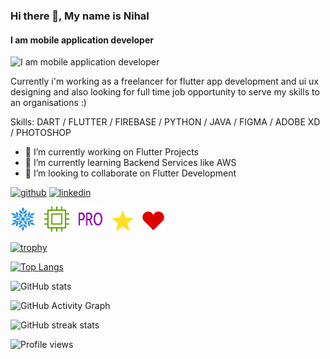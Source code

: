### Hi there 👋, My name is **Nihal**
#### I am mobile application developer 
![I am mobile application developer ](https://images.unsplash.com/photo-1605379399642-870262d3d051?ixlib=rb-1.2.1&ixid=MnwxMjA3fDB8MHxzZWFyY2h8NHx8ZGV2ZWxvcGVyfGVufDB8fDB8fA%3D%3D&auto=format&fit=crop&w=500&q=60)

Currently i'm working as a freelancer for flutter app development and ui ux designing and also looking for full time job opportunity to serve my skills to an organisations :)

Skills: DART / FLUTTER / FIREBASE / PYTHON / JAVA / FIGMA / ADOBE XD / PHOTOSHOP

- 🔭 I’m currently working on Flutter Projects 
- 🌱 I’m currently learning Backend Services like AWS 
- 👯 I’m looking to collaborate on Flutter Development 


[<img src='https://cdn.jsdelivr.net/npm/simple-icons@3.0.1/icons/github.svg' alt='github' height='40'>](https://github.com/shaikhnihal25)  [<img src='https://cdn.jsdelivr.net/npm/simple-icons@3.0.1/icons/linkedin.svg' alt='linkedin' height='40'>](https://www.linkedin.com/in/shaikh-nihal-76b9a6243/)  

<a href='https://archiveprogram.github.com/'><img src='https://raw.githubusercontent.com/acervenky/animated-github-badges/master/assets/acbadge.gif' width='40' height='40'></a> <a href='https://docs.github.com/en/developers'><img src='https://raw.githubusercontent.com/acervenky/animated-github-badges/master/assets/devbadge.gif' width='40' height='40'></a> <a href='https://github.com/pricing'><img src='https://raw.githubusercontent.com/acervenky/animated-github-badges/master/assets/pro.gif' width='40' height='40'></a> <a href='https://stars.github.com/'><img src='https://raw.githubusercontent.com/acervenky/animated-github-badges/master/assets/starbadge.gif' width='35' height='35'></a> <a href='https://docs.github.com/en/github/supporting-the-open-source-community-with-github-sponsors'><img src='https://raw.githubusercontent.com/acervenky/animated-github-badges/master/assets/sponsorbadge.gif' width='35' height='35'></a> 

[![trophy](https://github-profile-trophy.vercel.app/?username=shaikhnihal25)](https://github.com/ryo-ma/github-profile-trophy)

[![Top Langs](https://github-readme-stats.vercel.app/api/top-langs/?username=shaikhnihal25)](https://github.com/anuraghazra/github-readme-stats)

![GitHub stats](https://github-readme-stats.vercel.app/api?username=shaikhnihal25&show_icons=true&count_private=true)  

![GitHub Activity Graph](https://activity-graph.herokuapp.com/graph?username=shaikhnihal25)  

![GitHub streak stats](https://github-readme-streak-stats.herokuapp.com/?user=shaikhnihal25)  

![Profile views](https://gpvc.arturio.dev/shaikhnihal25)  
